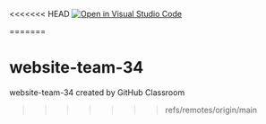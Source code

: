 <<<<<<< HEAD
[![Open in Visual Studio Code](https://classroom.github.com/assets/open-in-vscode-c66648af7eb3fe8bc4f294546bfd86ef473780cde1dea487d3c4ff354943c9ae.svg)][def]


[def]: https://classroom.github.com/online_ide?assignment_repo_id=9430850&assignment_repo_type=AssignmentRepo
=======
# website-team-34
website-team-34 created by GitHub Classroom
>>>>>>> refs/remotes/origin/main
